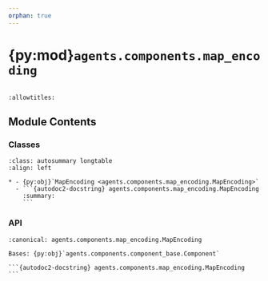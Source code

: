 ```yaml
---
orphan: true
---
```


# {py:mod}`agents.components.map_encoding`

```{py:module} agents.components.map_encoding
```

```{autodoc2-docstring} agents.components.map_encoding
:allowtitles:
```

## Module Contents

### Classes

````{list-table}
:class: autosummary longtable
:align: left

* - {py:obj}`MapEncoding <agents.components.map_encoding.MapEncoding>`
  - ```{autodoc2-docstring} agents.components.map_encoding.MapEncoding
    :summary:
    ```
````

### API

````{py:class} MapEncoding(*, layers: list[agents.ros.MapLayer], position: agents.ros.Topic, map_meta_data: agents.ros.Topic, config: agents.config.MapConfig, db_client: agents.clients.db_base.DBClient, trigger: typing.Union[agents.ros.Topic, list[agents.ros.Topic], float] = 10.0, callback_group=None, **kwargs)
:canonical: agents.components.map_encoding.MapEncoding

Bases: {py:obj}`agents.components.component_base.Component`

```{autodoc2-docstring} agents.components.map_encoding.MapEncoding
```

````
